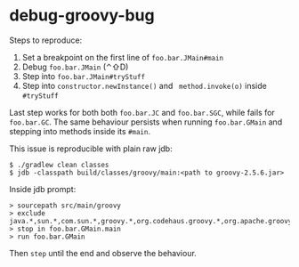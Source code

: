 # debug-groovy-bug

Steps to reproduce:
1. Set a breakpoint on the first line of `foo.bar.JMain#main`
2. Debug `foo.bar.JMain` (⌃⇧D)
3. Step into `foo.bar.JMain#tryStuff`
4. Step into `constructor.newInstance()` and ` method.invoke(o)` inside `#tryStuff`

Last step works for both both `foo.bar.JC` and `foo.bar.SGC`, while fails for `foo.bar.GC`.
The same behaviour persists when running `foo.bar.GMain` and stepping into methods inside its `#main`.

This issue is reproducible with plain raw jdb:
```
$ ./gradlew clean classes
$ jdb -classpath build/classes/groovy/main:<path to groovy-2.5.6.jar>
```
Inside jdb prompt:
```
> sourcepath src/main/groovy
> exclude java.*,sun.*,com.sun.*,groovy.*,org.codehaus.groovy.*,org.apache.groovy.*
> stop in foo.bar.GMain.main
> run foo.bar.GMain
```
Then `step` until the end and observe the behaviour.
